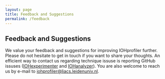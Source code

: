 ```yaml
---
layout: page
title: Feedback and Suggestions
permalink: /feedback
--- 
```


## Feedback and Suggestions

We value your feedback and suggestions for improving IOHprofiler further. Please do not hesitate to get in touch if you want to share your thoughts. An efficient way to contact us regarding technique issuse is reporting GitHub issuses ([IOHexperimenter](https://github.com/IOHprofiler/IOHexperimenter/issues) and [IOHanalyzer](https://github.com/IOHprofiler/IOHanalyzer/issues)). You are also welcome to reach us by e-mail to <a href="mailto: iohprofiler@liacs.leidenuniv.nl">iohprofiler@liacs.leidenuniv.nl</a>.